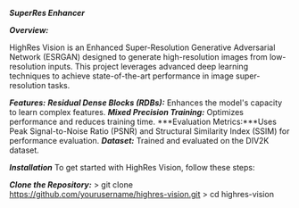 ***SuperRes Enhancer***

***Overview:***

HighRes Vision is an Enhanced Super-Resolution Generative Adversarial Network (ESRGAN) designed to generate high-resolution images from low-resolution inputs. This project leverages advanced deep learning techniques to achieve state-of-the-art performance in image super-resolution tasks.

***Features:***
***Residual Dense Blocks (RDBs):*** Enhances the model's capacity to learn complex features.
***Mixed Precision Training:*** Optimizes performance and reduces training time.
***Evaluation Metrics:***Uses Peak Signal-to-Noise Ratio (PSNR) and Structural Similarity Index (SSIM) for performance evaluation.
***Dataset:*** Trained and evaluated on the DIV2K dataset.

***Installation***
To get started with HighRes Vision, follow these steps:

***Clone the Repository:***
     > git clone https://github.com/yourusername/highres-vision.git
     > cd highres-vision
